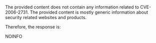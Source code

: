 The provided content does not contain any information related to CVE-2006-2731. The provided content is mostly generic information about security related websites and products.

Therefore, the response is:

NOINFO